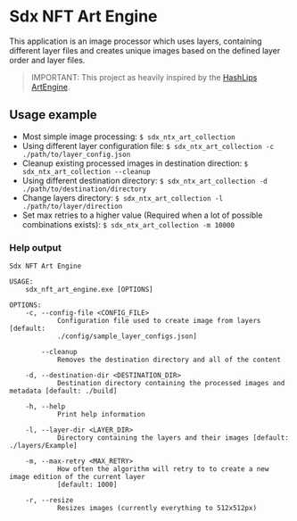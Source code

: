 # Sdx NFT Art Engine

This application is an image processor which uses layers, containing different layer files and creates unique images
based on the defined layer order and layer files.

> IMPORTANT: This project as heavily inspired by the [HashLips ArtEngine](https://github.com/HashLips/hashlips_art_engine).

## Usage example

- Most simple image processing: `$ sdx_ntx_art_collection`
- Using different layer configuration file: `$ sdx_ntx_art_collection -c ./path/to/layer_config.json`
- Cleanup existing processed images in destination direction: `$ sdx_ntx_art_collection --cleanup`
- Using different destination directory: `$ sdx_ntx_art_collection -d ./path/to/destination/directory`
- Change layers directory: `$ sdx_ntx_art_collection -l ./path/to/layer/direction`
- Set max retries to a higher value (Required when a lot of possible combinations
  exists): `$ sdx_ntx_art_collection -m 10000`

### Help output

```text
Sdx NFT Art Engine

USAGE:
    sdx_nft_art_engine.exe [OPTIONS]

OPTIONS:
    -c, --config-file <CONFIG_FILE>
            Configuration file used to create image from layers [default:
            ./config/sample_layer_configs.json]

        --cleanup
            Removes the destination directory and all of the content

    -d, --destination-dir <DESTINATION_DIR>
            Destination directory containing the processed images and metadata [default: ./build]

    -h, --help
            Print help information

    -l, --layer-dir <LAYER_DIR>
            Directory containing the layers and their images [default: ./layers/Example]

    -m, --max-retry <MAX_RETRY>
            How often the algorithm will retry to to create a new image edition of the current layer
            [default: 1000]

    -r, --resize
            Resizes images (currently everything to 512x512px)
```
